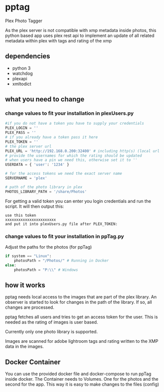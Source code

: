 # pptag

Plex Photo Tagger

As the plex server is not compatible with xmp metadata inside photos, this python based app uses plex rest api to implement an update of all related metadata within plex with tags and rating of the xmp

## dependencies

* python 3
* watchdog
* plexapi
* xmltodict

## what you need to change

### change values to fit your installation in plexUsers.py
    
```python
#if you do not have a token you have to supply your credentials
PLEX_LOGIN = ''
PLEX_PASS = ''
# if you already have a token pass it here
PLEX_TOKEN = ''
# the plex server url
PLEX_URL = 'http://192.168.0.200:32400' # including http(s) (local url is best)
# provide the usernames for which the rating should be updated
# when users have a pin we need this, otherwise set it to ''
USERDATA = { 'user': '1234' }

# for the access tokens we need the exact server name
SERVERNAME = 'plex'

# path of the photo library in plex
PHOTOS_LIBRARY_PATH = '/share/Photos'
```

For getting a valid token you can enter you login credentials and run the script.
It will then output this:

```
use this token
xxxxxxxxxxxxxxxxxxxxxxx
and put it into plexUsers.py file after PLEX_TOKEN: 
```

### change values to fit your installation in ppTag.py

Adjust the paths for the photos (for ppTag)

```python
if system == "Linux":
    photosPath = "/Photos/" # Running in Docker
else:
    photosPath = "P:\\" # Windows
```

## how it works

pptag needs local access to the images that are part of the plex library. An observer is started to look for changes in the path of the library. If so, all changes are processed.

pptag fetches all users and tries to get an access token for the user. This is needed as the rating of images is user based.

Currently only one photo library is supported. 

Images are scanned for adobe lightroom tags and rating written to the XMP data in the images.

## Docker Container

You can use the provided docker file and docker-compose to run ppTag inside docker.
The Container needs to Volumes. One for the photos and the second for the app.
This way it is easy to make changes to the files (config)
